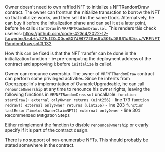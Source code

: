 Owner doesn't need to own raffled NFT to initialize a NFTRandomDraw contract.
The owner can frontrun the initialize transaction to borrow the NFT so that initialize works, and then sell it in the same block.
Alternatively, he can buy it before the initialization phase and can sell it at a later point, before he calls `startDraw` in `VRFNFTRandomDraw.sol`.
This renders this check useless:
https://github.com/code-423n4/2022-12-forgeries/blob/fc271cf20c05ce857d967728edfb368c58881d85/src/VRFNFTRandomDraw.sol#L132

How this can be fixed is that the NFT transfer can be done in the initialization function - by pre-computing the deployment address of the contract and approving it before `initialize` is called.

Owner can renounce ownership.
The owner of `VRFNFTRandomDraw` contract can perform some privileged activities.
Since he inherits from Openzeppelin's implementation of OwnableUpgradeable, 
he can call `renounceOwnership` at any time to renounce his owner rights, 
leaving the following functions in `VRFNFTRandomDraw.sol` uncallable:
`function startDraw() external onlyOwner returns (uint256)` - line 173
`function redraw() external onlyOwner returns (uint256)` - line 203
`function lastResortTimelockOwnerClaimNFT() external onlyOwner` - line 304
Recommended Mitigation Steps

Either reimplement the function to disable `renounceOwnership` or clearly specify if it is part of the contract design.

There is no support of non-enumerable NFTs. This should probably be stated somewhere in the contract.